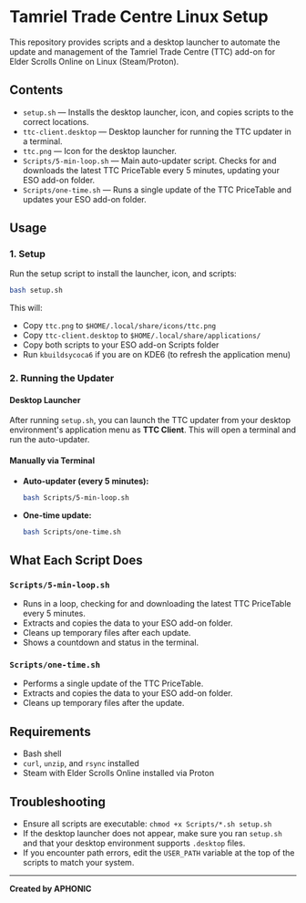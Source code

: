 # Tamriel Trade Centre Linux Setup

This repository provides scripts and a desktop launcher to automate the update and management of the Tamriel Trade Centre (TTC) add-on for Elder Scrolls Online on Linux (Steam/Proton).

## Contents

- `setup.sh` — Installs the desktop launcher, icon, and copies scripts to the correct locations.
- `ttc-client.desktop` — Desktop launcher for running the TTC updater in a terminal.
- `ttc.png` — Icon for the desktop launcher.
- `Scripts/5-min-loop.sh` — Main auto-updater script. Checks for and downloads the latest TTC PriceTable every 5 minutes, updating your ESO add-on folder.
- `Scripts/one-time.sh` — Runs a single update of the TTC PriceTable and updates your ESO add-on folder.

## Usage

### 1. Setup
Run the setup script to install the launcher, icon, and scripts:

```bash
bash setup.sh
```

This will:
- Copy `ttc.png` to `$HOME/.local/share/icons/ttc.png`
- Copy `ttc-client.desktop` to `$HOME/.local/share/applications/`
- Copy both scripts to your ESO add-on Scripts folder
- Run `kbuildsycoca6` if you are on KDE6 (to refresh the application menu)

### 2. Running the Updater

#### Desktop Launcher
After running `setup.sh`, you can launch the TTC updater from your desktop environment's application menu as **TTC Client**. This will open a terminal and run the auto-updater.

#### Manually via Terminal

- **Auto-updater (every 5 minutes):**
  ```bash
  bash Scripts/5-min-loop.sh
  ```
- **One-time update:**
  ```bash
  bash Scripts/one-time.sh
  ```

## What Each Script Does

### `Scripts/5-min-loop.sh`
- Runs in a loop, checking for and downloading the latest TTC PriceTable every 5 minutes.
- Extracts and copies the data to your ESO add-on folder.
- Cleans up temporary files after each update.
- Shows a countdown and status in the terminal.

### `Scripts/one-time.sh`
- Performs a single update of the TTC PriceTable.
- Extracts and copies the data to your ESO add-on folder.
- Cleans up temporary files after the update.

## Requirements
- Bash shell
- `curl`, `unzip`, and `rsync` installed
- Steam with Elder Scrolls Online installed via Proton

## Troubleshooting
- Ensure all scripts are executable: `chmod +x Scripts/*.sh setup.sh`
- If the desktop launcher does not appear, make sure you ran `setup.sh` and that your desktop environment supports `.desktop` files.
- If you encounter path errors, edit the `USER_PATH` variable at the top of the scripts to match your system.

---

**Created by APHONIC**
